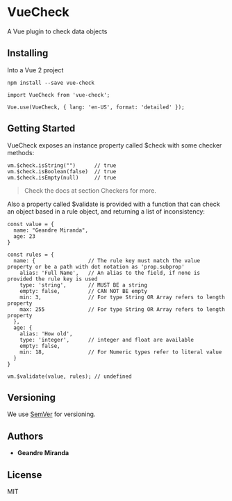 # VueCheck

A Vue plugin to check data objects

## Installing

Into a Vue 2 project

```
npm install --save vue-check
```

```
import VueCheck from 'vue-check';

Vue.use(VueCheck, { lang: 'en-US', format: 'detailed' });
```

## Getting Started

VueCheck exposes an instance property called $check with some checker methods:

```
vm.$check.isString("")      // true
vm.$check.isBoolean(false)  // true
vm.$check.isEmpty(null)     // true
```

> Check the docs at section Checkers for more.

Also a property called $validate is provided with a function that can check an object based in a rule object, and returning a list of inconsistency:

```
const value = {
  name: "Geandre Miranda",
  age: 23
}

const rules = {
  name: {                 // The rule key must match the value property or be a path with dot notation as 'prop.subprop'
    alias: 'Full Name',   // An alias to the field, if none is provided the rule key is used
    type: 'string',       // MUST BE a string
    empty: false,         // CAN NOT BE empty
    min: 3,               // For type String OR Array refers to length property
    max: 255              // For type String OR Array refers to length property
  },
  age: {
    alias: 'How old',
    type: 'integer',      // integer and float are available
    empty: false,
    min: 18,              // For Numeric types refer to literal value
  }
}

vm.$validate(value, rules); // undefined
```

## Versioning

We use [SemVer](http://semver.org/) for versioning.

## Authors

- **Geandre Miranda**

## License

MIT
